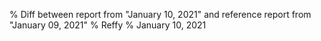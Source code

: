 % Diff between report from "January 10, 2021" and reference report from "January 09, 2021"
% Reffy
% January 10, 2021

